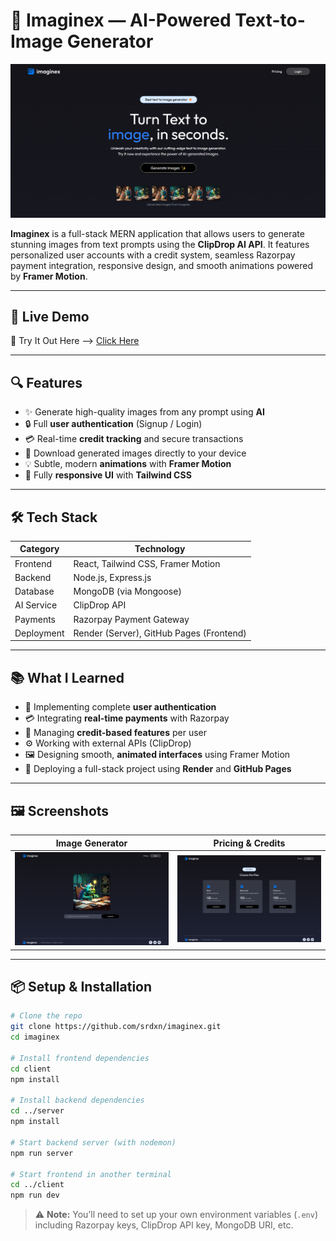 # 🎨 Imaginex — AI-Powered Text-to-Image Generator

![Imaginex Homepage](https://github.com/Srdxn/imaginex/blob/c57c988e96d93fb2ddf8411aabe5ab02be280fe6/Home%20pg.png) 

**Imaginex** is a full-stack MERN application that allows users to generate stunning images from text prompts using the **ClipDrop AI API**. It features personalized user accounts with a credit system, seamless Razorpay payment integration, responsive design, and smooth animations powered by **Framer Motion**.

---

## 🚀 Live Demo

🔗 Try It Out Here —> [Click Here](https://srdxn.github.io/imaginex)

---

## 🔍 Features

- ✨ Generate high-quality images from any prompt using **AI**
- 🔒 Full **user authentication** (Signup / Login)
- 💳 Real-time **credit tracking** and secure transactions
- 💾 Download generated images directly to your device
- 💡 Subtle, modern **animations** with **Framer Motion**
- 📱 Fully **responsive UI** with **Tailwind CSS**

---

## 🛠️ Tech Stack

| Category     | Technology               |
|--------------|---------------------------|
| Frontend     | React, Tailwind CSS, Framer Motion |
| Backend      | Node.js, Express.js       |
| Database     | MongoDB (via Mongoose)    |
| AI Service   | ClipDrop API              |
| Payments     | Razorpay Payment Gateway  |
| Deployment   | Render (Server), GitHub Pages (Frontend) |

---


## 📚 What I Learned

- 🔐 Implementing complete **user authentication**
- 💳 Integrating **real-time payments** with Razorpay
- 🧠 Managing **credit-based features** per user
- ⚙️ Working with external APIs (ClipDrop)
- 🖼️ Designing smooth, **animated interfaces** using Framer Motion
- 🚀 Deploying a full-stack project using **Render** and **GitHub Pages**

---

## 🖼️ Screenshots

| Image Generator | Pricing & Credits |
|------------------|-------------------|
| ![ImageGen](https://github.com/Srdxn/imaginex/blob/c57c988e96d93fb2ddf8411aabe5ab02be280fe6/Generate%20Image%20pg.png)   | ![Pricing](https://github.com/Srdxn/imaginex/blob/c57c988e96d93fb2ddf8411aabe5ab02be280fe6/Pricing%20pg.png)     |

---

## 📦 Setup & Installation

```bash
# Clone the repo
git clone https://github.com/srdxn/imaginex.git
cd imaginex

# Install frontend dependencies
cd client
npm install

# Install backend dependencies
cd ../server
npm install

# Start backend server (with nodemon)
npm run server

# Start frontend in another terminal
cd ../client
npm run dev
```

> ⚠️ **Note:** You’ll need to set up your own environment variables (`.env`) including Razorpay keys, ClipDrop API key, MongoDB URI, etc.
